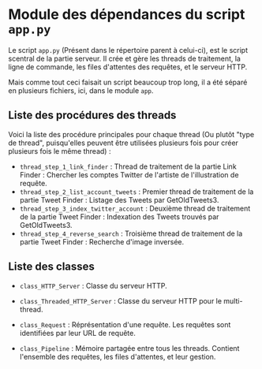 # Module des dépendances du script `app.py`

Le script `app.py` (Présent dans le répertoire parent à celui-ci), est le script scentral de la partie serveur.
Il crée et gère les threads de traitement, la ligne de commande, les files d'attentes des requêtes, et le serveur HTTP.

Mais comme tout ceci faisait un script beaucoup trop long, il a été séparé en plusieurs fichiers, ici, dans le module `app`.


## Liste des procédures des threads

Voici la liste des procédure principales pour chaque thread (Ou plutôt "type de thread", puisqu'elles peuvent être utilisées plusieurs fois pour créer plusieurs fois le même thread) :
- `thread_step_1_link_finder` : Thread de traitement de la partie Link Finder : Chercher les comptes Twitter de l'artiste de l'illustration de requête.
- `thread_step_2_list_account_tweets` : Premier thread de traitement de la partie Tweet Finder : Listage des Tweets par GetOldTweets3.
- `thread_step_3_index_twitter_account` : Deuxième thread de traitement de la partie Tweet Finder : Indexation des Tweets trouvés par GetOldTweets3.
- `thread_step_4_reverse_search` : Troisième thread de traitement de la partie Tweet Finder : Recherche d'image inversée.


## Liste des classes

- `class_HTTP_Server` : Classe du serveur HTTP.
- `class_Threaded_HTTP_Server` : Classe du serveur HTTP pour le multi-thread.

- `class_Request` : Réprésentation d'une requête. Les requêtes sont identifiées par leur URL de requête.
- `class_Pipeline` : Mémoire partagée entre tous les threads. Contient l'ensemble des requêtes, les files d'attentes, et leur gestion.
